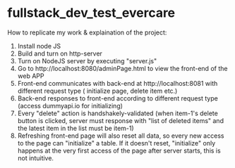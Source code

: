 # fullstack_dev_test_evercare

How to replicate my work & explaination of the project:
1. Install node JS
2. Build and turn on http-server
3. Turn on NodeJS server by executing "server.js"
4. Go to http://localhost:8080/adminPage.html to view the front-end of the web APP
5. Front-end communicates with back-end at http://localhost:8081 with different request type ( initialize page, delete item etc.)
6. Back-end responses to front-end according to different request type (access dummyapi.io for initializing)
7. Every "delete" action is handshakely-validated (when item-1's delete button is clicked, server must response with "list of deleted items" and the latest item in the list must be item-1)
8. Refreshing front-end page will also reset all data, so every new access to the page can "initialize" a table. If it doesn't reset, "initialize" only happens at the very first access of the page after server starts, this is not intuitive.
